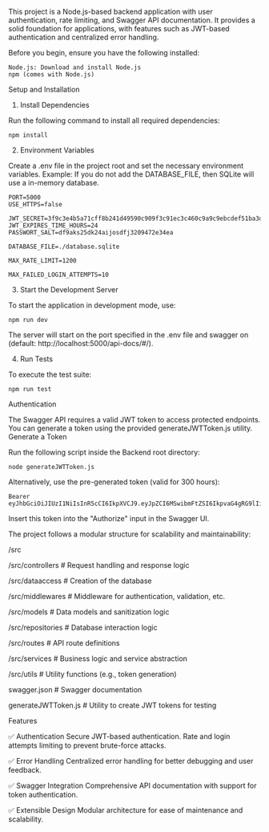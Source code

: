 This project is a Node.js-based backend application with user authentication, rate limiting, and Swagger API documentation. It provides a solid foundation for applications, with features such as JWT-based authentication and centralized error handling.

Before you begin, ensure you have the following installed:

    Node.js: Download and install Node.js
    npm (comes with Node.js)

Setup and Installation
1. Install Dependencies

Run the following command to install all required dependencies:
```
npm install
```

2. Environment Variables

Create a .env file in the project root and set the necessary environment variables. Example:
If you do not add the DATABASE_FILE, then SQLite will use a in-memory database.

```
PORT=5000
USE_HTTPS=false

JWT_SECRET=3f9c3e4b5a71cff8b241d49590c909f3c91ec3c460c9a9c9ebcdef51ba3d241e
JWT_EXPIRES_TIME_HOURS=24 
PASSWORT_SALT=df9aks25dk24aijosdfj3209472e34ea

DATABASE_FILE=./database.sqlite

MAX_RATE_LIMIT=1200

MAX_FAILED_LOGIN_ATTEMPTS=10
```

3. Start the Development Server

To start the application in development mode, use:
```
npm run dev
```
The server will start on the port specified in the .env file and swagger on (default: http://localhost:5000/api-docs/#/).

4. Run Tests

To execute the test suite:
```
npm run test
```

Authentication

The Swagger API requires a valid JWT token to access protected endpoints. You can generate a token using the provided generateJWTToken.js utility.
Generate a Token

Run the following script inside the Backend root directory:
```
node generateJWTToken.js
```

Alternatively, use the pre-generated token (valid for 300 hours):
```
Bearer eyJhbGciOiJIUzI1NiIsInR5cCI6IkpXVCJ9.eyJpZCI6MSwibmFtZSI6IkpvaG4gRG9lIiwicm9sZSI6InVzZXIiLCJpYXQiOjE3MzI2MzY0MjQsImV4cCI6MTczMzcxNjQyNH0.DD7mlvDqk_12O3tSXuyxX8Ib8ZuQpPAejP_SPqT2lkk
```
Insert this token into the "Authorize" input in the Swagger UI.


The project follows a modular structure for scalability and maintainability:

/src
  
  /src/controllers     # Request handling and response logic

  /src/dataaccess      # Creation of the database

  /src/middlewares     # Middleware for authentication, validation, etc.

  /src/models          # Data models and sanitization logic

  /src/repositories    # Database interaction logic

  /src/routes          # API route definitions

  /src/services        # Business logic and service abstraction

  /src/utils           # Utility functions (e.g., token generation)

swagger.json       # Swagger documentation

generateJWTToken.js # Utility to create JWT tokens for testing

Features

✅ Authentication
    Secure JWT-based authentication.
    Rate and login attempts limiting to prevent brute-force attacks.

✅ Error Handling
    Centralized error handling for better debugging and user feedback.

✅ Swagger Integration
    Comprehensive API documentation with support for token authentication.

✅ Extensible Design
    Modular architecture for ease of maintenance and scalability.